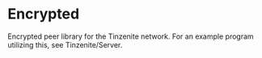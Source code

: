 # Encrypted

Encrypted peer library for the Tinzenite network.
For an example program utilizing this, see Tinzenite/Server.
